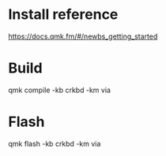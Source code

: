 # Install reference

https://docs.qmk.fm/#/newbs_getting_started

# Build

qmk compile -kb crkbd -km via

# Flash

qmk flash -kb crkbd -km via

